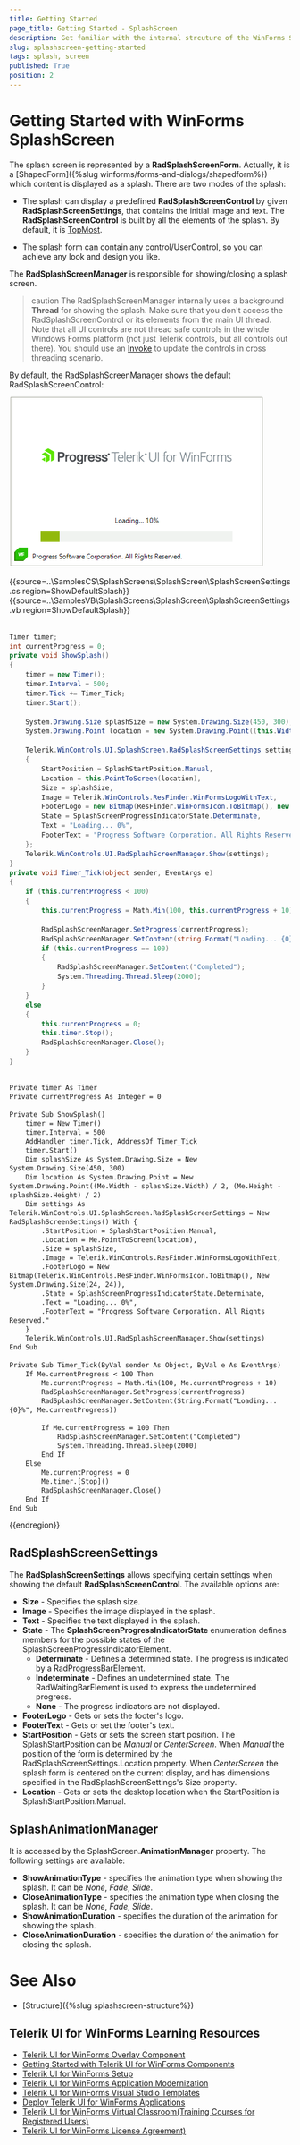 ```yaml
---
title: Getting Started
page_title: Getting Started - SplashScreen
description: Get familiar with the internal strcuture of the WinForms SplashScreen .
slug: splashscreen-getting-started
tags: splash, screen
published: True
position: 2  
---
```


# Getting Started with WinForms SplashScreen

The splash screen is represented by a **RadSplashScreenForm**. Actually, it is a [ShapedForm]({%slug winforms/forms-and-dialogs/shapedform%}) which content is displayed as a splash. There are two modes of the splash:

* The splash can display a predefined **RadSplashScreenControl** by given **RadSplashScreenSettings**, that contains the initial image and text. The **RadSplashScreenControl** is built by all the elements of the splash. By default, it is [TopMost](https://docs.microsoft.com/en-us/dotnet/api/system.windows.forms.form.topmost?view=windowsdesktop-6.0).

* The splash form can contain any control/UserControl, so you can achieve any look and design you like.

The **RadSplashScreenManager** is responsible for showing/closing a splash screen. 

>caution The RadSplashScreenManager internally uses a background **Thread** for showing the splash. Make sure that you don't access the RadSplashScreenControl or its elements from the main UI thread. Note that all UI controls are not thread safe controls in the whole Windows Forms platform (not just Telerik controls, but all controls out there). You should use an [Invoke](http://msdn.microsoft.com/en-us/library/zyzhdc6b.aspx) to update the controls in cross threading scenario.

By default, the RadSplashScreenManager shows the default RadSplashScreenControl:

![WinForms RadSplashScreen Getting Started](images/splashscreen-getting-started001.gif) 

{{source=..\SamplesCS\SplashScreens\SplashScreen\SplashScreenSettings.cs region=ShowDefaultSplash}}
{{source=..\SamplesVB\SplashScreens\SplashScreen\SplashScreenSettings.vb region=ShowDefaultSplash}}

````C#

Timer timer;
int currentProgress = 0;
private void ShowSplash()
{
    timer = new Timer();
    timer.Interval = 500;
    timer.Tick += Timer_Tick;
    timer.Start();

    System.Drawing.Size splashSize = new System.Drawing.Size(450, 300);
    System.Drawing.Point location = new System.Drawing.Point((this.Width - splashSize.Width) / 2, (this.Height - splashSize.Height) / 2);

    Telerik.WinControls.UI.SplashScreen.RadSplashScreenSettings settings = new RadSplashScreenSettings()
    {
        StartPosition = SplashStartPosition.Manual,
        Location = this.PointToScreen(location),
        Size = splashSize,
        Image = Telerik.WinControls.ResFinder.WinFormsLogoWithText,
        FooterLogo = new Bitmap(ResFinder.WinFormsIcon.ToBitmap(), new System.Drawing.Size(24, 24)),
        State = SplashScreenProgressIndicatorState.Determinate,
        Text = "Loading... 0%",
        FooterText = "Progress Software Corporation. All Rights Reserved.",
    };
    Telerik.WinControls.UI.RadSplashScreenManager.Show(settings);
}
private void Timer_Tick(object sender, EventArgs e)
{
    if (this.currentProgress < 100)
    {
        this.currentProgress = Math.Min(100, this.currentProgress + 10);

        RadSplashScreenManager.SetProgress(currentProgress);
        RadSplashScreenManager.SetContent(string.Format("Loading... {0}%", this.currentProgress));
        if (this.currentProgress == 100)
        {
            RadSplashScreenManager.SetContent("Completed");
            System.Threading.Thread.Sleep(2000);
        }
    }
    else
    {
        this.currentProgress = 0;
        this.timer.Stop();
        RadSplashScreenManager.Close();
    }
}

````
````VB.NET

Private timer As Timer
Private currentProgress As Integer = 0

Private Sub ShowSplash()
    timer = New Timer()
    timer.Interval = 500
    AddHandler timer.Tick, AddressOf Timer_Tick
    timer.Start()
    Dim splashSize As System.Drawing.Size = New System.Drawing.Size(450, 300)
    Dim location As System.Drawing.Point = New System.Drawing.Point((Me.Width - splashSize.Width) / 2, (Me.Height - splashSize.Height) / 2)
    Dim settings As Telerik.WinControls.UI.SplashScreen.RadSplashScreenSettings = New RadSplashScreenSettings() With {
        .StartPosition = SplashStartPosition.Manual,
        .Location = Me.PointToScreen(location),
        .Size = splashSize,
        .Image = Telerik.WinControls.ResFinder.WinFormsLogoWithText,
        .FooterLogo = New Bitmap(Telerik.WinControls.ResFinder.WinFormsIcon.ToBitmap(), New System.Drawing.Size(24, 24)),
        .State = SplashScreenProgressIndicatorState.Determinate,
        .Text = "Loading... 0%",
        .FooterText = "Progress Software Corporation. All Rights Reserved."
    }
    Telerik.WinControls.UI.RadSplashScreenManager.Show(settings)
End Sub

Private Sub Timer_Tick(ByVal sender As Object, ByVal e As EventArgs)
    If Me.currentProgress < 100 Then
        Me.currentProgress = Math.Min(100, Me.currentProgress + 10)
        RadSplashScreenManager.SetProgress(currentProgress)
        RadSplashScreenManager.SetContent(String.Format("Loading... {0}%", Me.currentProgress))

        If Me.currentProgress = 100 Then
            RadSplashScreenManager.SetContent("Completed")
            System.Threading.Thread.Sleep(2000)
        End If
    Else
        Me.currentProgress = 0
        Me.timer.[Stop]()
        RadSplashScreenManager.Close()
    End If
End Sub

````

{{endregion}}

## RadSplashScreenSettings

The **RadSplashScreenSettings** allows specifying certain settings when showing the default **RadSplashScreenControl**. The available options are:

* **Size** - Specifies the splash size.
* **Image** - Specifies the image displayed in the splash.
* **Text** - Specifies the text displayed in the splash.
* **State** - The **SplashScreenProgressIndicatorState** enumeration defines members for the possible states of the SplashScreenProgressIndicatorElement.
	* **Determinate** - Defines a determined state. The progress is indicated by a RadProgressBarElement.
	* **Indeterminate** - Defines an undetermined state. The RadWaitingBarElement is used to express the undetermined progress.
	* **None** - The progress indicators are not displayed.
* **FooterLogo** - Gets or sets the footer's logo.
* **FooterText** - Gets or set the footer's text.
* **StartPosition** - Gets or sets the screen start position. The SplashStartPosition can be *Manual* or *CenterScreen*. When *Manual* the position of the form is determined by the RadSplashScreenSettings.Location property. When *CenterScreen* the splash form is centered on the current display, and has dimensions specified in the RadSplashScreenSettings's Size property.
* **Location** - Gets or sets the desktop location when the StartPosition is SplashStartPosition.Manual.

## SplashAnimationManager

It is accessed by the SplashScreen.**AnimationManager** property. The following settings are available:

* **ShowAnimationType** - specifies the animation type when showing the splash. It can be *None*, *Fade*, *Slide*.
* **CloseAnimationType** - specifies the animation type when closing the splash. It can be *None*, *Fade*, *Slide*.
* **ShowAnimationDuration** - specifies the duration of the animation for showing the splash.
* **CloseAnimationDuration** - specifies the duration of the animation for closing the splash.

# See Also

* [Structure]({%slug splashscreen-structure%}) 
 
        

## Telerik UI for WinForms Learning Resources
* [Telerik UI for WinForms Overlay Component](https://www.telerik.com/products/winforms/splashscreen.aspx)
* [Getting Started with Telerik UI for WinForms Components](https://docs.telerik.com/devtools/winforms/getting-started/first-steps)
* [Telerik UI for WinForms Setup](https://docs.telerik.com/devtools/winforms/installation-and-upgrades/installing-on-your-computer)
* [Telerik UI for WinForms Application Modernization](https://docs.telerik.com/devtools/winforms/winforms-converter/overview)
* [Telerik UI for WinForms Visual Studio Templates](https://docs.telerik.com/devtools/winforms/visual-studio-integration/visual-studio-templates)
* [Deploy Telerik UI for WinForms Applications](https://docs.telerik.com/devtools/winforms/deployment-and-distribution/application-deployment)
* [Telerik UI for WinForms Virtual Classroom(Training Courses for Registered Users)](https://learn.telerik.com/learn/course/external/view/elearning/17/telerik-ui-for-winforms)
* [Telerik UI for WinForms License Agreement)](https://www.telerik.com/purchase/license-agreement/winforms-dlw-s)

